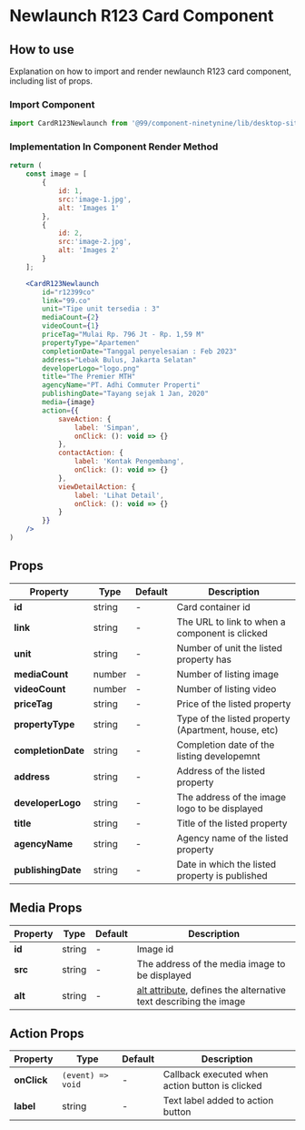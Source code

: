# Newlaunch R123 Card Component

## How to use
Explanation on how to import and render newlaunch R123 card component, including list of props.

### Import Component

```jsx
import CardR123Newlaunch from '@99/component-ninetynine/lib/desktop-site/organisms/card-r123-newlaunch/CardR123Newlaunch.component'
```

### Implementation In Component Render Method
```jsx
return (
    const image = [
        {
            id: 1,
            src:'image-1.jpg',
            alt: 'Images 1'
        },
        {
            id: 2,
            src:'image-2.jpg',
            alt: 'Images 2'
        }
    ];

    <CardR123Newlaunch
        id="r12399co"
        link="99.co"
        unit="Tipe unit tersedia : 3"
        mediaCount={2}
        videoCount={1}
        priceTag="Mulai Rp. 796 Jt - Rp. 1,59 M"
        propertyType="Apartemen"
        completionDate="Tanggal penyelesaian : Feb 2023"
        address="Lebak Bulus, Jakarta Selatan"
        developerLogo="logo.png"
        title="The Premier MTH"
        agencyName="PT. Adhi Commuter Properti"
        publishingDate="Tayang sejak 1 Jan, 2020"
        media={image}
        action={{
            saveAction: {
                label: 'Simpan',
                onClick: (): void => {}
            },
            contactAction: {
                label: 'Kontak Pengembang',
                onClick: (): void => {}
            },
            viewDetailAction: {
                label: 'Lihat Detail',
                onClick: (): void => {}
            }
        }}
    />
)
```
## Props

| Property | Type | Default | Description |
|-------|-----------|---------|-----------|
|**id**|string|-|Card container id|
|**link**|string|-|The URL to link to when a component is clicked|
|**unit**|string|-|Number of unit the listed property has|
|**mediaCount**|number|-|Number of listing image|
|**videoCount**|number|-|Number of listing video|
|**priceTag**|string|-|Price of the listed property|
|**propertyType**|string|-|Type of the listed property (Apartment, house, etc)|
|**completionDate**|string|-|Completion date of the listing developemnt|
|**address**|string|-|Address of the listed property|
|**developerLogo**|string|-|The address of the image logo to be displayed|
|**title**|string|-|Title of the listed property|
|**agencyName**|string|-|Agency name of the listed property|
|**publishingDate**|string|-|Date in which the listed property is published|


## Media Props

| Property | Type | Default | Description |
|-------|-----------|---------|-----------|
|**id**|string|-|Image id|
|**src**|string|-|The address of the media image to be displayed|
|**alt**|string|-|[alt attribute](https://developer.mozilla.org/en-US/docs/Web/HTML/Element/img), defines the alternative text describing the image|


## Action Props

| Property | Type | Default | Description |
|-------|-----------|---------|-----------|
|**onClick**|`(event) => void`|-|Callback executed when action button is clicked|
|**label**|string|-|Text label added to action button|